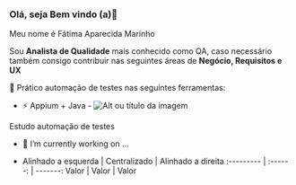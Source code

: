 ### Olá, seja Bem vindo (a)👋

Meu nome é Fátima Aparecida Marinho 

Sou **Analista de Qualidade** mais conhecido como QA, caso necessário também consigo contribuir nas seguintes áreas de **Negócio, Requisitos e UX**

🌱 Prático automação de testes nas seguintes ferramentas:
- ⚡ Appium + Java - ![Alt ou título da imagem](https://static-media.hotmart.com/KmF2u6mjy0iNsAxZjuA-Z57PwOI=/40x40/filters:format(png)/hotmart/membership_area/4dbe6386-9105-454f-bdbb-288e3949103e/linkedin_profile_image.png)


Estudo automação de testes
- 🔭 I’m currently working on ...

- Alinhado a esquerda | Centralizado | Alinhado a direita
:--------- | :------: | -------:
Valor | Valor | Valor
